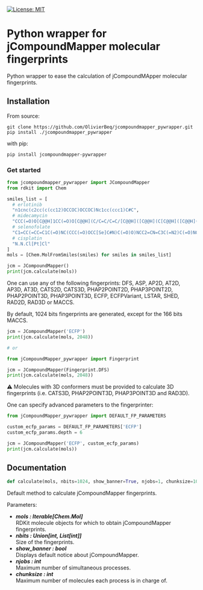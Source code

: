 [![License: MIT](https://img.shields.io/badge/License-MIT-yellow.svg)](https://opensource.org/licenses/MIT)

# Python wrapper for jCompoundMapper molecular fingerprints

Python wrapper to ease the calculation of jCompoundMApper molecular fingerprints.

## Installation

From source:

    git clone https://github.com/OlivierBeq/jcompoundmapper_pywrapper.git
    pip install ./jcompoundmapper_pywrapper

with pip:

```bash
pip install jcompoundmapper-pywrapper
```

### Get started

```python
from jcompoundmapper_pywrapper import JCompoundMapper
from rdkit import Chem

smiles_list = [
  # erlotinib
  "n1cnc(c2cc(c(cc12)OCCOC)OCCOC)Nc1cc(ccc1)C#C",
  # midecamycin
  "CCC(=O)O[C@@H]1CC(=O)O[C@@H](C/C=C/C=C/[C@@H]([C@@H](C[C@@H]([C@@H]([C@H]1OC)O[C@H]2[C@@H]([C@H]([C@@H]([C@H](O2)C)O[C@H]3C[C@@]([C@H]([C@@H](O3)C)OC(=O)CC)(C)O)N(C)C)O)CC=O)C)O)C",
  # selenofolate
  "C1=CC(=CC=C1C(=O)NC(CCC(=O)OCC[Se]C#N)C(=O)O)NCC2=CN=C3C(=N2)C(=O)NC(=N3)N",
  # cisplatin
  "N.N.Cl[Pt]Cl"
]
mols = [Chem.MolFromSmiles(smiles) for smiles in smiles_list]

jcm = JCompoundMapper()
print(jcm.calculate(mols))
```

One can use any of the following fingerprints: DFS, ASP, AP2D, AT2D, AP3D, AT3D, CATS2D, CATS3D, PHAP2POINT2D, PHAP3POINT2D, PHAP2POINT3D, PHAP3POINT3D,
ECFP, ECFPVariant, LSTAR, SHED, RAD2D, RAD3D or MACCS.

By default, 1024 bits fingerprints are generated, except for the 166 bits MACCS.

```python
jcm = JCompoundMapper('ECFP')
print(jcm.calculate(mols, 2048))

# or

from jCompoundMapper_pywrapper import Fingerprint

jcm = JCompoundMapper(Fingerprint.DFS)
print(jcm.calculate(mols, 2048))
```

:warning: Molecules with 3D conformers must be provided to calculate 3D fingerprints (i.e. CATS3D, PHAP2POINT3D, PHAP3POINT3D and RAD3D).

One can specify advanced parameters to the fingerprinter:

```python
from jCompoundMapper_pywrapper import DEFAULT_FP_PARAMETERS

custom_ecfp_params = DEFAULT_FP_PARAMETERS['ECFP']
custom_ecfp_params.depth = 6

jcm = JCompoundMapper('ECFP', custom_ecfp_params)
print(jcm.calculate(mols))
```
## Documentation

```python
def calculate(mols, nbits=1024, show_banner=True, njobs=1, chunksize=1000):
```

Default method to calculate jCompoundMapper fingerprints.

Parameters:

- ***mols  : Iterable[Chem.Mol]***  
  RDKit molecule objects for which to obtain jCompoundMapper fingerprints.
- ***nbits  : Union[int, List[int]]***  
  Size of the fingerprints.
- ***show_banner  : bool***  
  Displays default notice about jCompoundMapper.
- ***njobs  : int***  
  Maximum number of simultaneous processes.
- ***chunksize  : int***  
  Maximum number of molecules each process is in charge of.
